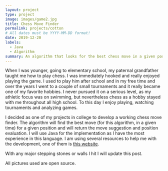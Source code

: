 ```yaml
---
layout: project
type: project
image: images/game2.jpg
title: Chess Move Finder
permalink: projects/cotton
# All dates must be YYYY-MM-DD format!
date: 2019-12-20
labels:
  - Java
  - Algorithm
summary: An algorithm that looks for the best chess move in a given position.
---
```

When I was younger, going to elementary school, my paternal grandfather taught me how to play chess. I was immediately hooked and really enjoyed playing the game. I used to play him after school and in my free time and over the years I went to a couple of small tournaments and it really became one of my favorite hobbies. I never pursued it on a serious level, as my athletic focus was on swimming, but nevertheless chess as a hobby stayed with me throughout all high school. To this day I enjoy playing, watching tournaments and analyzing games.

I decided as one of my projects in college to develop a working chess move finder. The algorithm will find the best move (for this algorithm, in a given time) for a given position and will return the move suggestion and position evaluation. I will use Java for the implementation as I have the most experience in this language. I am using several resources to help me with the development, one of them is [this website]().

With any major stepping stones or walls I hit I will update this post.

All pictures used are open source.
